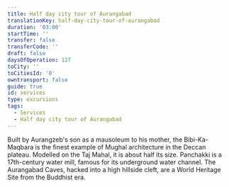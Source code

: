 ```yaml
---
title: Half day city tour of Aurangabad
translationKey: half-day-city-tour-of-aurangabad
duration: '03:00'
startTime: ''
transfer: false
transferCode: ''
draft: false
daysOfOperation: 127
toCity: ''
toCitiesId: '0'
owntransport: false
guide: true
id: services
type: excursions
tags:
  - Services
  - Half day city tour of Aurangabad
---
```

Built by Aurangzeb's son as a mausoleum to his mother, the Bibi-Ka-Maqbara is the finest example of Mughal architecture in the Deccan plateau. Modelled on the Taj Mahal, it is about half its size. Panchakki is a 17th-century water mill, famous for its underground water channel. The Aurangabad Caves, hacked into a high hillside cleft, are a World Heritage Site from the Buddhist era.
